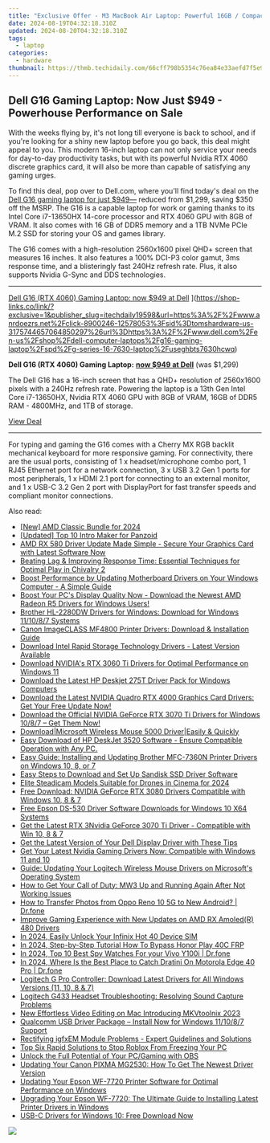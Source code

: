 ```yaml
---
title: "Exclusive Offer - M3 MacBook Air Laptop: Powerful 16GB / Compact N 13-Inch at a Bargain Price of $1,149!"
date: 2024-08-19T04:32:18.310Z
updated: 2024-08-20T04:32:18.310Z
tags:
  - laptop
categories:
  - hardware
thumbnail: https://thmb.techidaily.com/66cff798b5354c76ea84e33aefd7f5e9482620e0da799b4caa8592618497db5e.jpg
---
```


## Dell G16 Gaming Laptop: Now Just $949 - Powerhouse Performance on Sale

With the weeks flying by, it's not long till everyone is back to school, and if you're looking for a shiny new laptop before you go back, this deal might appeal to you. This modern 16-inch laptop can not only service your needs for day-to-day productivity tasks, but with its powerful Nvidia RTX 4060 discrete graphics card, it will also be more than capable of satisfying any gaming urges.

 To find this deal, pop over to Dell.com, where you'll find today's deal on the [Dell G16 gaming laptop for just $949—](https://shop-links.co/link/?exclusive=1&publisher_slug=itechdaily19598&url=https%3A%2F%2Fwww.anrdoezrs.net%2Fclick-8900246-12578053%3Fsid%3Dtomshardware-us-1480388618869143757%26url%3Dhttps%3A%2F%2Fwww.dell.com%2Fen-us%2Fshop%2Fdell-computer-laptops%2Fg16-gaming-laptop%2Fspd%2Fg-series-16-7630-laptop%2Fuseghbts7630hcwq) reduced from $1,299, saving $350 off the MSRP. The G16 is a capable laptop for work or gaming thanks to its Intel Core i7-13650HX 14-core processor and RTX 4060 GPU with 8GB of VRAM. It also comes with 16 GB of DDR5 memory and a 1TB NVMe PCIe M.2 SSD for storing your OS and games library.

 The G16 comes with a high-resolution 2560x1600 pixel QHD+ screen that measures 16 inches. It also features a 100% DCI-P3 color gamut, 3ms response time, and a blisteringly fast 240Hz refresh rate. Plus, it also supports Nvidia G-Sync and DDS technologies.

---

[Dell G16 (RTX 4060) Gaming Laptop: now $949 at Dell](https://cdn.mos.cms.futurecdn.net/NPJauG39StrdYgY3X3uGgL-200-100.png "Dell G16 (RTX 4060) Gaming Laptop: now $949 at Dell") ](https://shop-links.co/link/?exclusive=1&publisher_slug=itechdaily19598&url=https%3A%2F%2Fwww.anrdoezrs.net%2Fclick-8900246-12578053%3Fsid%3Dtomshardware-us-3175744657064850297%26url%3Dhttps%3A%2F%2Fwww.dell.com%2Fen-us%2Fshop%2Fdell-computer-laptops%2Fg16-gaming-laptop%2Fspd%2Fg-series-16-7630-laptop%2Fuseghbts7630hcwq)

**Dell G16 (RTX 4060) Gaming Laptop:** [**now $949 at Dell**](https://shop-links.co/link/?exclusive=1&publisher_slug=itechdaily19598&url=https%3A%2F%2Fwww.anrdoezrs.net%2Fclick-8900246-12578053%3Fsid%3Dtomshardware-us-1656256097590331776%26url%3Dhttps%3A%2F%2Fwww.dell.com%2Fen-us%2Fshop%2Fdell-computer-laptops%2Fg16-gaming-laptop%2Fspd%2Fg-series-16-7630-laptop%2Fuseghbts7630hcwq)  (was $1,299)  
  
 The Dell G16 has a 16-inch screen that has a QHD+ resolution of 2560x1600 pixels with a 240Hz refresh rate. Powering the laptop is a 13th Gen Intel Core i7-13650HX, Nvidia RTX 4060 GPU with 8GB of VRAM, 16GB of DDR5 RAM - 4800MHz, and 1TB of storage.

[View Deal](https://shop-links.co/link/?exclusive=1&publisher_slug=itechdaily19598&url=https%3A%2F%2Fwww.anrdoezrs.net%2Fclick-8900246-12578053%3Fsid%3Dtomshardware-us-3175744657064850297%26url%3Dhttps%3A%2F%2Fwww.dell.com%2Fen-us%2Fshop%2Fdell-computer-laptops%2Fg16-gaming-laptop%2Fspd%2Fg-series-16-7630-laptop%2Fuseghbts7630hcwq)

---

 For typing and gaming the G16 comes with a Cherry MX RGB backlit mechanical keyboard for more responsive gaming. For connectivity, there are the usual ports, consisting of 1 x headset/microphone combo port, 1 RJ45 Ethernet port for a network connection, 3 x USB 3.2 Gen 1 ports for most peripherals, 1 x HDMI 2.1 port for connecting to an external monitor, and 1 x USB-C 3.2 Gen 2 port with DisplayPort for fast transfer speeds and compliant monitor connections.

<ins class="adsbygoogle"
     style="display:block"
     data-ad-format="autorelaxed"
     data-ad-client="ca-pub-7571918770474297"
     data-ad-slot="1223367746"></ins>



<ins class="adsbygoogle"
     style="display:block"
     data-ad-client="ca-pub-7571918770474297"
     data-ad-slot="8358498916"
     data-ad-format="auto"
     data-full-width-responsive="true"></ins>

<span class="atpl-alsoreadstyle">Also read:</span>
<div><ul>
<li><a href="https://screen-video-capture.techidaily.com/new-amd-classic-bundle-for-2024/"><u>[New] AMD Classic Bundle for 2024</u></a></li>
<li><a href="https://some-guidance.techidaily.com/updated-top-10-intro-maker-for-panzoid/"><u>[Updated] Top 10 Intro Maker for Panzoid</u></a></li>
<li><a href="https://hardware-updates.techidaily.com/amd-rx-580-driver-update-made-simple-secure-your-graphics-card-with-latest-software-now/"><u>AMD RX 580 Driver Update Made Simple - Secure Your Graphics Card with Latest Software Now</u></a></li>
<li><a href="https://hardware-updates.techidaily.com/beating-lag-and-improving-response-time-essential-techniques-for-optimal-play-in-chivalry-2/"><u>Beating Lag & Improving Response Time: Essential Techniques for Optimal Play in Chivalry 2</u></a></li>
<li><a href="https://hardware-updates.techidaily.com/boost-performance-by-updating-motherboard-drivers-on-your-windows-computer-a-simple-guide/"><u>Boost Performance by Updating Motherboard Drivers on Your Windows Computer - A Simple Guide</u></a></li>
<li><a href="https://hardware-updates.techidaily.com/1722974831809-boost-your-pcs-display-quality-now-download-the-newest-amd-radeon-r5-drivers-for-windows-users/"><u>Boost Your PC's Display Quality Now - Download the Newest AMD Radeon R5 Drivers for Windows Users!</u></a></li>
<li><a href="https://hardware-updates.techidaily.com/brother-hl-2280dw-drivers-for-windows-download-for-windows-111087-systems/"><u>Brother HL-2280DW Drivers for Windows: Download for Windows 11/10/8/7 Systems</u></a></li>
<li><a href="https://hardware-updates.techidaily.com/canon-imageclass-mf4800-printer-drivers-download-and-installation-guide/"><u>Canon ImageCLASS MF4800 Printer Drivers: Download & Installation Guide</u></a></li>
<li><a href="https://hardware-updates.techidaily.com/download-intel-rapid-storage-technology-drivers-latest-version-available/"><u>Download Intel Rapid Storage Technology Drivers - Latest Version Available</u></a></li>
<li><a href="https://hardware-updates.techidaily.com/download-nvidias-rtx-3060-ti-drivers-for-optimal-performance-on-windows-11/"><u>Download NVIDIA's RTX 3060 Ti Drivers for Optimal Performance on Windows 11</u></a></li>
<li><a href="https://hardware-updates.techidaily.com/download-the-latest-hp-deskjet-275t-driver-pack-for-windows-computers/"><u>Download the Latest HP Deskjet 275T Driver Pack for Windows Computers</u></a></li>
<li><a href="https://hardware-updates.techidaily.com/download-the-latest-nvidia-quadro-rtx-4000-graphics-card-drivers-get-your-free-update-now/"><u>Download the Latest NVIDIA Quadro RTX 4000 Graphics Card Drivers: Get Your Free Update Now!</u></a></li>
<li><a href="https://hardware-updates.techidaily.com/download-the-official-nvidia-geforce-rtx-3070-ti-drivers-for-windows-1087-get-them-now/"><u>Download the Official NVIDIA GeForce RTX 3070 Ti Drivers for Windows 10/8/7 – Get Them Now!</u></a></li>
<li><a href="https://hardware-updates.techidaily.com/downloadmicrosoft-wireless-mouse-5000-drivereasily-and-quickly/"><u>Download|Microsoft Wireless Mouse 5000 Driver|Easily & Quickly</u></a></li>
<li><a href="https://hardware-updates.techidaily.com/easy-download-of-hp-deskjet-3520-software-ensure-compatible-operation-with-any-pc/"><u>Easy Download of HP DeskJet 3520 Software - Ensure Compatible Operation with Any PC.</u></a></li>
<li><a href="https://hardware-updates.techidaily.com/easy-guide-installing-and-updating-brother-mfc-7360n-printer-drivers-on-windows-10-8-or-7/"><u>Easy Guide: Installing and Updating Brother MFC-7360N Printer Drivers on Windows 10, 8, or 7</u></a></li>
<li><a href="https://hardware-updates.techidaily.com/easy-steps-to-download-and-set-up-sandisk-ssd-driver-software/"><u>Easy Steps to Download and Set Up Sandisk SSD Driver Software</u></a></li>
<li><a href="https://vp-tips.techidaily.com/elite-steadicam-models-suitable-for-drones-in-cinema-for-2024/"><u>Elite Steadicam Models Suitable for Drones in Cinema for 2024</u></a></li>
<li><a href="https://hardware-updates.techidaily.com/free-download-nvidia-geforce-rtx-3080-drivers-compatible-with-windows-10-8-and-7/"><u>Free Download: NVIDIA GeForce RTX 3080 Drivers Compatible with Windows 10, 8 & 7</u></a></li>
<li><a href="https://hardware-updates.techidaily.com/free-epson-ds-530-driver-software-downloads-for-windows-10-x64-systems/"><u>Free Epson DS-530 Driver Software Downloads for Windows 10 X64 Systems</u></a></li>
<li><a href="https://hardware-updates.techidaily.com/get-the-latest-rtx-3nvidia-geforce-3070-ti-driver-compatible-with-win-10-8-and-7/"><u>Get the Latest RTX 3Nvidia GeForce 3070 Ti Driver - Compatible with Win 10, 8 & 7</u></a></li>
<li><a href="https://hardware-updates.techidaily.com/get-the-latest-version-of-your-dell-display-driver-with-these-tips/"><u>Get the Latest Version of Your Dell Display Driver with These Tips</u></a></li>
<li><a href="https://hardware-updates.techidaily.com/get-your-latest-nvidia-gaming-drivers-now-compatible-with-windows-11-and-10/"><u>Get Your Latest Nvidia Gaming Drivers Now: Compatible with Windows 11 and 10</u></a></li>
<li><a href="https://hardware-updates.techidaily.com/guide-updating-your-logitech-wireless-mouse-drivers-on-microsofts-operating-system/"><u>Guide: Updating Your Logitech Wireless Mouse Drivers on Microsoft's Operating System</u></a></li>
<li><a href="https://hardware-updates.techidaily.com/how-to-get-your-call-of-duty-mw3-up-and-running-again-after-not-working-issues/"><u>How to Get Your Call of Duty: MW3 Up and Running Again After Not Working Issues</u></a></li>
<li><a href="https://android-transfer.techidaily.com/how-to-transfer-photos-from-oppo-reno-10-5g-to-new-android-drfone-by-drfone-transfer-from-android-transfer-from-android/"><u>How to Transfer Photos from Oppo Reno 10 5G to New Android? | Dr.fone</u></a></li>
<li><a href="https://hardware-updates.techidaily.com/improve-gaming-experience-with-new-updates-on-amd-rx-amoledr-480-drivers/"><u>Improve Gaming Experience with New Updates on AMD RX Amoled(R) 480 Drivers</u></a></li>
<li><a href="https://sim-unlock.techidaily.com/in-2024-easily-unlock-your-infinix-hot-40-device-sim-by-drfone-android/"><u>In 2024, Easily Unlock Your Infinix Hot 40 Device SIM</u></a></li>
<li><a href="https://bypass-frp.techidaily.com/in-2024-step-by-step-tutorial-how-to-bypass-honor-play-40c-frp-by-drfone-android/"><u>In 2024, Step-by-Step Tutorial How To Bypass Honor Play 40C FRP</u></a></li>
<li><a href="https://android-location-track.techidaily.com/in-2024-top-10-best-spy-watches-for-your-vivo-y100i-drfone-by-drfone-virtual-android/"><u>In 2024, Top 10 Best Spy Watches For your Vivo Y100i | Dr.fone</u></a></li>
<li><a href="https://android-pokemon-go.techidaily.com/in-2024-where-is-the-best-place-to-catch-dratini-on-motorola-edge-40-pro-drfone-by-drfone-virtual-android/"><u>In 2024, Where Is the Best Place to Catch Dratini On Motorola Edge 40 Pro | Dr.fone</u></a></li>
<li><a href="https://hardware-updates.techidaily.com/logitech-g-pro-controller-download-latest-drivers-for-all-windows-versions-11-10-8-and-7/"><u>Logitech G Pro Controller: Download Latest Drivers for All Windows Versions (11, 10, 8 & 7)</u></a></li>
<li><a href="https://hardware-updates.techidaily.com/logitech-g433-headset-troubleshooting-resolving-sound-capture-problems/"><u>Logitech G433 Headset Troubleshooting: Resolving Sound Capture Problems</u></a></li>
<li><a href="https://ai-vdieo-software.techidaily.com/new-effortless-video-editing-on-mac-introducing-mkvtoolnix-2023/"><u>New Effortless Video Editing on Mac Introducing MKVtoolnix 2023</u></a></li>
<li><a href="https://hardware-updates.techidaily.com/qualcomm-usb-driver-package-install-now-for-windows-111087-support/"><u>Qualcomm USB Driver Package – Install Now for Windows 11/10/8/7 Support</u></a></li>
<li><a href="https://hardware-updates.techidaily.com/rectifying-igfxem-module-problems-expert-guidelines-and-solutions/"><u>Rectifying igfxEM Module Problems - Expert Guidelines and Solutions</u></a></li>
<li><a href="https://hardware-updates.techidaily.com/top-six-rapid-solutions-to-stop-roblox-from-freezing-your-pc/"><u>Top Six Rapid Solutions to Stop Roblox From Freezing Your PC</u></a></li>
<li><a href="https://screen-sharing-recording.techidaily.com/unlock-the-full-potential-of-your-pcgaming-with-obs/"><u>Unlock the Full Potential of Your PC/Gaming with OBS</u></a></li>
<li><a href="https://hardware-updates.techidaily.com/updating-your-canon-pixma-mg2530-how-to-get-the-newest-driver-version/"><u>Updating Your Canon PIXMA MG2530: How To Get The Newest Driver Version</u></a></li>
<li><a href="https://hardware-updates.techidaily.com/updating-your-epson-wf-7720-printer-software-for-optimal-performance-on-windows/"><u>Updating Your Epson WF-7720 Printer Software for Optimal Performance on Windows</u></a></li>
<li><a href="https://hardware-updates.techidaily.com/upgrading-your-epson-wf-7720-the-ultimate-guide-to-installing-latest-printer-drivers-in-windows/"><u>Upgrading Your Epson WF-7720: The Ultimate Guide to Installing Latest Printer Drivers in Windows</u></a></li>
<li><a href="https://hardware-updates.techidaily.com/usb-c-drivers-for-windows-10-free-download-now/"><u>USB-C Drivers for Windows 10: Free Download Now</u></a></li>
</ul></div>

<!-- affiliate ads begin -->
<a href="https://shop.incomedia.eu/order/checkout.php?PRODS=39655089&QTY=1&AFFILIATE=108875&CART=1"><img src="https://incomedia.eu/files/images/affiliates/wa/01_WA_728x90.jpg" border="0"></a>
<!-- affiliate ads end -->